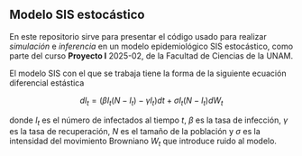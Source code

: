 ## Modelo SIS estocástico

En este repositorio sirve para presentar el código usado para realizar *simulación* e *inferencia* en un modelo epidemiológico SIS 
estocástico, como parte del curso **Proyecto I** 2025-02, de la Facultad de Ciencias de la UNAM.

El modelo SIS con el que se trabaja tiene la forma de la siguiente ecuación diferencial estástica

$$dI_t = (\beta I_t(N-I_t)-\gamma I_t)dt + \sigma I_t(N-I_t)dW_t$$

donde $I_t$ es el número de infectados al tiempo $t$, $\beta$ es la tasa de infección, $\gamma$ es la tasa de recuperación, 
$N$ es el tamaño de la población y $\sigma$ es la intensidad del movimiento Browniano $W_t$ que introduce ruido al modelo.
